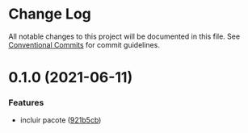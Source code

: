 # Change Log

All notable changes to this project will be documented in this file.
See [Conventional Commits](https://conventionalcommits.org) for commit guidelines.

# 0.1.0 (2021-06-11)


### Features

* incluir pacote ([921b5cb](https://github.com/hjcostabr76/ts-utils/commit/921b5cb665a1bb21e8cbebb13496e0f7e8c6bd60))
